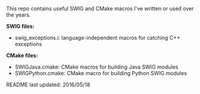 This repo contains useful SWIG and CMake macros I've written or used
over the years.

**SWIG files:**
 * swig_exceptions.i: language-independent macros for catching C++ exceptions

**CMake files:**
 * SWIGJava.cmake: CMake macros for building Java SWIG modules
 * SWIGPython.cmake: CMake macro for building Python SWIG modules

README last updated: 2016/05/18
